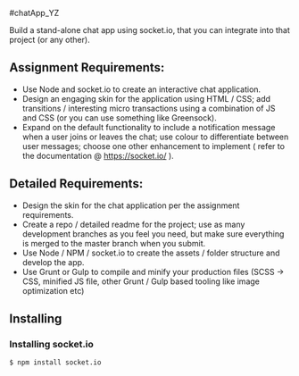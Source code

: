 #chatApp_YZ

Build a stand-alone chat app using socket.io, that you can integrate into that project (or any other).

## Assignment Requirements:

* Use Node and socket.io to create an interactive chat application.
* Design an engaging skin for the application using HTML / CSS; add transitions / interesting micro transactions using a combination of JS and CSS (or you can use something like Greensock).
* Expand on the default functionality to include a notification message when a user joins or leaves the chat; use colour to differentiate between user messages; choose one other enhancement to implement ( refer to the documentation @ https://socket.io/ ).

## Detailed Requirements:
* Design the skin for the chat application per the assignment requirements.
* Create a repo / detailed readme for the project; use as many development branches
as you feel you need, but make sure everything is merged to the master branch when
you submit.
* Use Node / NPM / socket.io to create the assets / folder structure and
develop the app.
* Use Grunt or Gulp to compile and minify your production files (SCSS -> CSS, minified
JS file, other Grunt / Gulp based tooling like image optimization etc)

## Installing

### Installing socket.io

```
$ npm install socket.io
```
